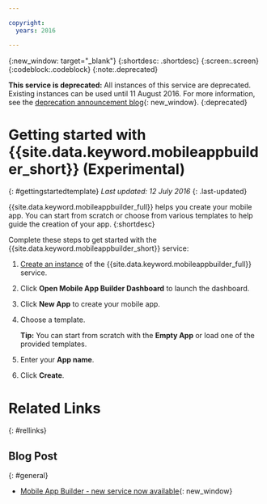 ```yaml
---

copyright:
  years: 2016

---
```


{:new_window: target="_blank"}
{:shortdesc: .shortdesc}
{:screen:.screen}
{:codeblock:.codeblock}
{:note:.deprecated}

**This service is deprecated:** All instances of this service are deprecated. Existing instances can be used until 11 August 2016. For more information, see the [deprecation announcement blog](https://developer.ibm.com/bluemix/2016/07/12/mobile-app-builder-now-part-bluemix-mobile-dashboard/){: new_window}.
{:deprecated}


# Getting started with {{site.data.keyword.mobileappbuilder_short}} (Experimental)
{: #gettingstartedtemplate}
*Last updated: 12 July 2016*
{: .last-updated}


{{site.data.keyword.mobileappbuilder_full}} helps you create your mobile app. You can start from scratch or choose from various templates to help guide the creation of your app.
{:shortdesc}


Complete these steps to get started with the {{site.data.keyword.mobileappbuilder_short}} service:

1. [Create an instance](https://www.ng.bluemix.net/docs/services/reqnsi.html#req_instance) of the {{site.data.keyword.mobileappbuilder_full}} service.

2. Click **Open Mobile App Builder Dashboard** to launch the dashboard.

3. Click **New App** to create your mobile app.

4. Choose a template.

	**Tip:** You can start from scratch with the **Empty App** or load one of the provided templates.

5. Enter your **App name**.

6. Click **Create**.


# Related Links
{: #rellinks}

## Blog Post
{: #general}
* [Mobile App Builder - new service now available](https://developer.ibm.com/bluemix/2016/05/03/mobile-app-builder-now-available/){: new_window}
